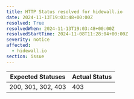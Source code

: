 ```yaml
---
title: HTTP Status resolved for hidewall.io
date: 2024-11-13T19:03:48+00:00Z
resolved: True
resolvedWhen: 2024-11-13T19:03:48+00:00Z
resolvedStartTime: 2024-11-08T11:28:04+00:00Z
severity: notice
affected:
  - hidewall.io
section: issue
---
```


| Expected Statuses | Actual Status  |
|-------------------|----------------|
| 200, 301, 302, 403 | 403 |
